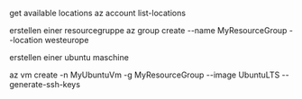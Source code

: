 get available locations
az account list-locations

erstellen einer resourcegruppe
az group create --name MyResourceGroup --location westeurope

erstellen einer ubuntu maschine

az vm create -n MyUbuntuVm -g MyResourceGroup --image UbuntuLTS --generate-ssh-keys
